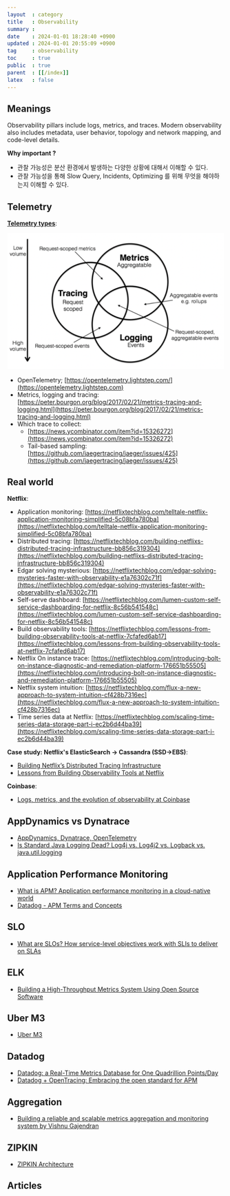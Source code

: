 ```yaml
---
layout  : category
title   : Observability
summary : 
date    : 2024-01-01 18:28:40 +0900
updated : 2024-01-01 20:55:09 +0900
tag     : observability
toc     : true
public  : true
parent  : [[/index]]
latex   : false
---
```


## Meanings

Observability pillars include logs, metrics, and traces. Modern observability also includes metadata, user behavior, topology and network mapping, and code-level details.

__Why important ?__
- 관찰 가능성은 분산 환경에서 발생하는 다양한 상황에 대해서 이해할 수 있다. 
- 관찰 가능성을 통해 Slow Query, Incidents, Optimizing 를 위해 무엇을 해야하는지 이해할 수 있다.

## Telemetry

__[Telemetry types](https://newrelic.com/platform/telemetry-data-101)__:

![](/resource/wiki/observability/telemetry-types.png)

* OpenTelemetry; [https://opentelemetry.lightstep.com/](https://opentelemetry.lightstep.com)
* Metrics, logging and tracing: [https://peter.bourgon.org/blog/2017/02/21/metrics-tracing-and-logging.html](https://peter.bourgon.org/blog/2017/02/21/metrics-tracing-and-logging.html)
* Which trace to collect:
    * [https://news.ycombinator.com/item?id=15326272](https://news.ycombinator.com/item?id=15326272)
    * Tail-based sampling: [https://github.com/jaegertracing/jaeger/issues/425](https://github.com/jaegertracing/jaeger/issues/425)

## Real world

__Netflix__:
* Application monitoring: [https://netflixtechblog.com/telltale-netflix-application-monitoring-simplified-5c08bfa780ba](https://netflixtechblog.com/telltale-netflix-application-monitoring-simplified-5c08bfa780ba)
* Distributed tracing: [https://netflixtechblog.com/building-netflixs-distributed-tracing-infrastructure-bb856c319304](https://netflixtechblog.com/building-netflixs-distributed-tracing-infrastructure-bb856c319304)
* Edgar solving mysterious: [https://netflixtechblog.com/edgar-solving-mysteries-faster-with-observability-e1a76302c71f](https://netflixtechblog.com/edgar-solving-mysteries-faster-with-observability-e1a76302c71f)
* Self-serve dashboard: [https://netflixtechblog.com/lumen-custom-self-service-dashboarding-for-netflix-8c56b541548c](https://netflixtechblog.com/lumen-custom-self-service-dashboarding-for-netflix-8c56b541548c)
* Build observability tools: [https://netflixtechblog.com/lessons-from-building-observability-tools-at-netflix-7cfafed6ab17](https://netflixtechblog.com/lessons-from-building-observability-tools-at-netflix-7cfafed6ab17)
* Netflix On instance trace: [https://netflixtechblog.com/introducing-bolt-on-instance-diagnostic-and-remediation-platform-176651b55505](https://netflixtechblog.com/introducing-bolt-on-instance-diagnostic-and-remediation-platform-176651b55505)
* Netflix system intuition: [https://netflixtechblog.com/flux-a-new-approach-to-system-intuition-cf428b7316ec](https://netflixtechblog.com/flux-a-new-approach-to-system-intuition-cf428b7316ec)
* Time series data at Netflix: [https://netflixtechblog.com/scaling-time-series-data-storage-part-i-ec2b6d44ba39](https://netflixtechblog.com/scaling-time-series-data-storage-part-i-ec2b6d44ba39)

__Case study: Netflix's ElasticSearch -> Cassandra (SSD->EBS)__:
* [Building Netflix’s Distributed Tracing Infrastructure](https://netflixtechblog.com/building-netflixs-distributed-tracing-infrastructure-bb856c319304)
* [Lessons from Building Observability Tools at Netflix](https://netflixtechblog.com/lessons-from-building-observability-tools-at-netflix-7cfafed6ab17)

__Coinbase__:
* [Logs, metrics, and the evolution of observability at Coinbase](https://www.coinbase.com/blog/logs-metrics-and-the-evolution-of-observability-at-coinbase)

## AppDynamics vs Dynatrace

* [AppDynamics, Dynatrace, OpenTelemetry](https://donggeitnote.com/2021/10/30/observability/)
* [Is Standard Java Logging Dead? Log4j vs. Log4j2 vs. Logback vs. java.util.logging](https://www.overops.com/blog/appdynamics-vs-dynatrace-battle-of-the-enterprise-monitoring-giants/)

## Application Performance Monitoring

- [What is APM? Application performance monitoring in a cloud-native world](https://www.dynatrace.com/news/blog/what-is-apm-2/)
- [Datadog - APM Terms and Concepts](https://docs.datadoghq.com/ko/tracing/glossary/)

## SLO

* [What are SLOs? How service-level objectives work with SLIs to deliver on SLAs](https://www.dynatrace.com/news/blog/what-are-slos/)

## ELK

* [Building a High-Throughput Metrics System Using Open Source Software](https://www.twosigma.com/articles/building-a-high-throughput-metrics-system-using-open-source-software/)

## Uber M3

* [Uber M3](https://eng.uber.com/m3/)

## Datadog

* [Datadog: a Real-Time Metrics Database for One Quadrillion Points/Day](https://www.infoq.com/presentations/datadog-metrics-db/)
* [Datadog + OpenTracing: Embracing the open standard for APM](https://www.datadoghq.com/blog/opentracing-datadog-cncf/)

## Aggregation

* [Building a reliable and scalable metrics aggregation and monitoring system by Vishnu Gajendran](https://www.youtube.com/watch?v=UEJ6xq4frEw)

## ZIPKIN

* [ZIPKIN Architecture](https://zipkin.io/pages/architecture.html)

## Articles
